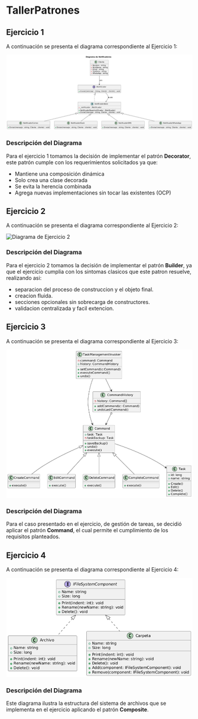 # TallerPatrones

## Ejercicio 1

A continuación se presenta el diagrama correspondiente al Ejercicio 1:

![Diagrama de Ejercicio 1](Diagramas/Ejercicio1.png)

### Descripción del Diagrama

Para el ejercicio 1 tomamos la decisión de implementar el patrón **Decorator**, este patrón cumple con los requerimientos solicitados ya que:

- Mantiene una composición dinámica
- Solo crea una clase decorada
- Se evita la herencia combinada
- Agrega nuevas implementaciones sin tocar las existentes (OCP)

## Ejercicio 2

A continuación se presenta el diagrama correspondiente al Ejercicio 2:

![Diagrama de Ejercicio 2](Diagrama/DiagramaReportes.png)

### Descripción del Diagrama

Para el ejercicio 2 tomamos la decisión de implementar el patrón **Builder**, ya que el ejercicio cumplia con los sintomas clasicos que este patron resuelve,
realizando asi:

- separacion del proceso de construccion y el objeto final.
- creacion fluida.
- secciones opcionales sin sobrecarga de constructores.
- validacion centralizada y facil extencion.

## Ejercicio 3

A continuación se presenta el diagrama correspondiente al Ejercicio 3:

![Diagrama de Ejercicio 3](Diagramas/Ejercicio3.v2.png)

### Descripción del Diagrama

Para el caso presentado en el ejercicio, de gestión de tareas, se decidió aplicar el patrón **Command**, el cual permite el cumplimiento de los requisitos planteados.

## Ejercicio 4

A continuación se presenta el diagrama correspondiente al Ejercicio 4:

![Diagrama de Ejercicio 4](Diagramas/Ejercicio4.png)

### Descripción del Diagrama

Este diagrama ilustra la estructura del sistema de archivos que se implementa en el ejercicio aplicando el patrón **Composite**.

